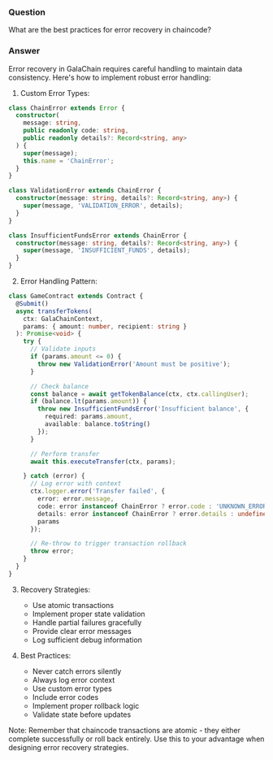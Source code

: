 ### Question


What are the best practices for error recovery in chaincode?


### Answer


Error recovery in GalaChain requires careful handling to maintain data consistency. Here's how to implement robust error handling:

1. Custom Error Types:
```typescript
class ChainError extends Error {
  constructor(
    message: string,
    public readonly code: string,
    public readonly details?: Record<string, any>
  ) {
    super(message);
    this.name = 'ChainError';
  }
}

class ValidationError extends ChainError {
  constructor(message: string, details?: Record<string, any>) {
    super(message, 'VALIDATION_ERROR', details);
  }
}

class InsufficientFundsError extends ChainError {
  constructor(message: string, details?: Record<string, any>) {
    super(message, 'INSUFFICIENT_FUNDS', details);
  }
}
```

2. Error Handling Pattern:
```typescript
class GameContract extends Contract {
  @Submit()
  async transferTokens(
    ctx: GalaChainContext,
    params: { amount: number, recipient: string }
  ): Promise<void> {
    try {
      // Validate inputs
      if (params.amount <= 0) {
        throw new ValidationError('Amount must be positive');
      }

      // Check balance
      const balance = await getTokenBalance(ctx, ctx.callingUser);
      if (balance.lt(params.amount)) {
        throw new InsufficientFundsError('Insufficient balance', {
          required: params.amount,
          available: balance.toString()
        });
      }

      // Perform transfer
      await this.executeTransfer(ctx, params);

    } catch (error) {
      // Log error with context
      ctx.logger.error('Transfer failed', {
        error: error.message,
        code: error instanceof ChainError ? error.code : 'UNKNOWN_ERROR',
        details: error instanceof ChainError ? error.details : undefined,
        params
      });

      // Re-throw to trigger transaction rollback
      throw error;
    }
  }
}
```

3. Recovery Strategies:
   - Use atomic transactions
   - Implement proper state validation
   - Handle partial failures gracefully
   - Provide clear error messages
   - Log sufficient debug information

4. Best Practices:
   - Never catch errors silently
   - Always log error context
   - Use custom error types
   - Include error codes
   - Implement proper rollback logic
   - Validate state before updates

Note: Remember that chaincode transactions are atomic - they either complete successfully or roll back entirely. Use this to your advantage when designing error recovery strategies.